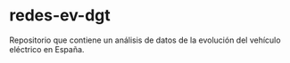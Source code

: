 # redes-ev-dgt
Repositorio que contiene un análisis de datos de la evolución del vehículo eléctrico en España.
